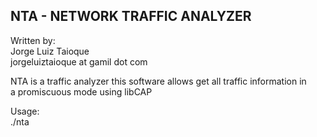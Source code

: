 NTA - NETWORK TRAFFIC ANALYZER
-------------------------------------------------
Written by:<br>
Jorge Luiz Taioque<br>
jorgeluiztaioque at gamil dot com<br>

NTA is a traffic analyzer this software allows get all traffic information in <br>
a promiscuous mode using libCAP

Usage:<br>
./nta

